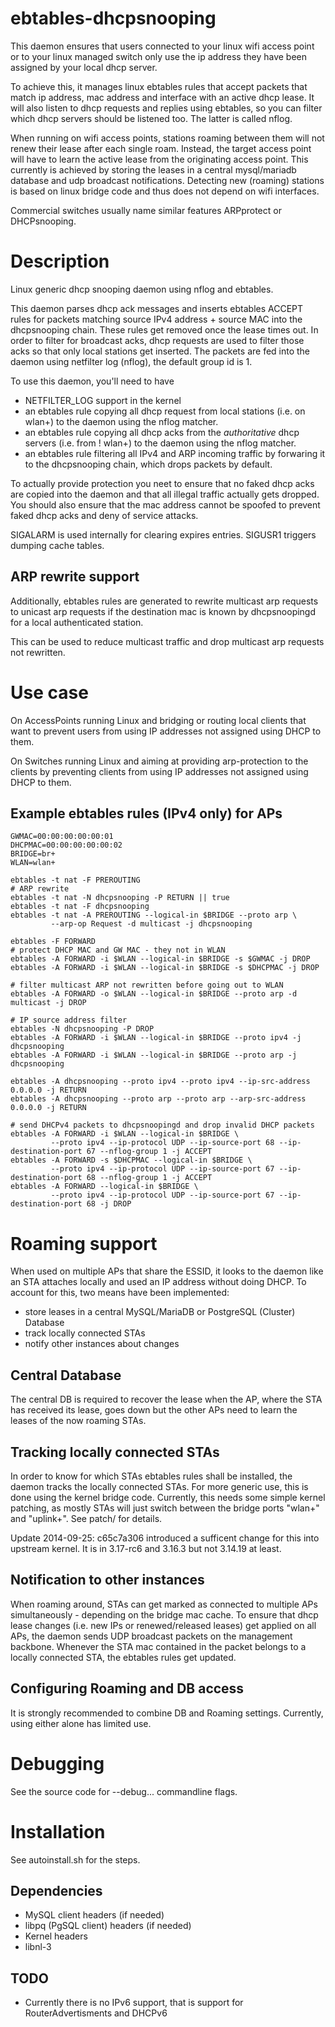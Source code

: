 ebtables-dhcpsnooping
=====================

This daemon ensures that users connected to your linux wifi access point or to
your linux managed switch only use the ip address they have been assigned by
your local dhcp server.

To achieve this, it manages linux ebtables rules that accept packets that match
ip address, mac address and interface with an active dhcp lease. It will also
listen to dhcp requests and replies using ebtables, so you can filter which
dhcp servers should be listened too. The latter is called nflog.

When running on wifi access points, stations roaming between them will not
renew their lease after each single roam. Instead, the target access point
will have to learn the active lease from the originating access point. This
currently is achieved by storing the leases in a central mysql/mariadb database
and udp broadcast notifications. Detecting new (roaming) stations is based on
linux bridge code and thus does not depend on wifi interfaces.

Commercial switches usually name similar features ARPprotect or DHCPsnooping.

Description
===========

Linux generic dhcp snooping daemon using nflog and ebtables.

This daemon parses dhcp ack messages and inserts ebtables ACCEPT rules for
packets matching source IPv4 address + source MAC into the dhcpsnooping chain.
These rules get removed once the lease times out. In order to filter for
broadcast acks, dhcp requests are used to filter those acks so that only local
stations get inserted. The packets are fed into the daemon using netfilter log
(nflog), the default group id is 1.

To use this daemon, you'll need to have
  - NETFILTER\_LOG support in the kernel
  - an ebtables rule copying all dhcp request from local stations (i.e. on
    wlan+) to the daemon using the nflog matcher.
  - an ebtables rule copying all dhcp acks from the *authoritative* dhcp
    servers (i.e. from ! wlan+) to the daemon using the nflog matcher.
  - an ebtables rule filtering all IPv4 and ARP incoming traffic by
    forwaring it to the dhcpsnooping chain, which drops packets by default.

To actually provide protection you neet to ensure that no faked dhcp acks
are copied into the daemon and that all illegal traffic actually gets dropped.
You should also ensure that the mac address cannot be spoofed to prevent faked
dhcp acks and deny of service attacks.

SIGALARM is used internally for clearing expires entries.
SIGUSR1 triggers dumping cache tables.

ARP rewrite support
-------------------

Additionally, ebtables rules are generated to rewrite multicast arp requests to
unicast arp requests if the destination mac is known by dhcpsnoopingd for a
local authenticated station.

This can be used to reduce multicast traffic and drop multicast arp requests
not rewritten.

Use case
========

On AccessPoints running Linux and bridging or routing local clients that want to prevent users from using IP addresses not assigned using DHCP to them.

On Switches running Linux and aiming at providing arp-protection to the clients by preventing clients from using IP addresses not assigned using DHCP to them.

Example ebtables rules (IPv4 only) for APs
-------------------------------------------

```
GWMAC=00:00:00:00:00:01
DHCPMAC=00:00:00:00:00:02
BRIDGE=br+
WLAN=wlan+

ebtables -t nat -F PREROUTING
# ARP rewrite
ebtables -t nat -N dhcpsnooping -P RETURN || true
ebtables -t nat -F dhcpsnooping
ebtables -t nat -A PREROUTING --logical-in $BRIDGE --proto arp \
         --arp-op Request -d multicast -j dhcpsnooping

ebtables -F FORWARD
# protect DHCP MAC and GW MAC - they not in WLAN
ebtables -A FORWARD -i $WLAN --logical-in $BRIDGE -s $GWMAC -j DROP
ebtables -A FORWARD -i $WLAN --logical-in $BRIDGE -s $DHCPMAC -j DROP

# filter multicast ARP not rewritten before going out to WLAN
ebtables -A FORWARD -o $WLAN --logical-in $BRIDGE --proto arp -d multicast -j DROP

# IP source address filter
ebtables -N dhcpsnooping -P DROP
ebtables -A FORWARD -i $WLAN --logical-in $BRIDGE --proto ipv4 -j dhcpsnooping
ebtables -A FORWARD -i $WLAN --logical-in $BRIDGE --proto arp -j dhcpsnooping

ebtables -A dhcpsnooping --proto ipv4 --proto ipv4 --ip-src-address 0.0.0.0 -j RETURN
ebtables -A dhcpsnooping --proto arp --proto arp --arp-src-address 0.0.0.0 -j RETURN

# send DHCPv4 packets to dhcpsnoopingd and drop invalid DHCP packets
ebtables -A FORWARD -i $WLAN --logical-in $BRIDGE \
         --proto ipv4 --ip-protocol UDP --ip-source-port 68 --ip-destination-port 67 --nflog-group 1 -j ACCEPT
ebtables -A FORWARD -s $DHCPMAC --logical-in $BRIDGE \
         --proto ipv4 --ip-protocol UDP --ip-source-port 67 --ip-destination-port 68 --nflog-group 1 -j ACCEPT
ebtables -A FORWARD --logical-in $BRIDGE \
         --proto ipv4 --ip-protocol UDP --ip-source-port 67 --ip-destination-port 68 -j DROP
```

Roaming support
===============

When used on multiple APs that share the ESSID, it looks to the daemon like an
STA attaches locally and used an IP address without doing DHCP. To account for
this, two means have been implemented:
- store leases in a central MySQL/MariaDB or PostgreSQL (Cluster) Database
- track locally connected STAs
- notify other instances about changes

Central Database
----------------

The central DB is required to recover the lease when the AP, where the STA has
received its lease, goes down but the other APs need to learn the leases of
the now roaming STAs.

Tracking locally connected STAs
--------------------------------

In order to know for which STAs ebtables rules shall be installed, the daemon
tracks the locally connected STAs. For more generic use, this is done using the
kernel bridge code. Currently, this needs some simple kernel patching, as
mostly STAs will just switch between the bridge ports "wlan+" and "uplink+".
See patch/ for details.

Update 2014-09-25: c65c7a306 introduced a sufficent change for this into
                   upstream kernel. It is in 3.17-rc6 and 3.16.3 but not
		   3.14.19 at least.

Notification to other instances
-------------------------------

When roaming around, STAs can get marked as connected to multiple APs
simultaneously - depending on the bridge mac cache. To ensure that dhcp
lease changes (i.e. new IPs or renewed/released leases) get applied on
all APs, the daemon sends UDP broadcast packets on the management backbone.
Whenever the STA mac contained in the packet belongs to a locally connected
STA, the ebtables rules get updated.

Configuring Roaming and DB access
---------------------------------

It is strongly recommended to combine DB and Roaming settings. Currently,
using either alone has limited use.

Debugging
=========

See the source code for --debug... commandline flags.

Installation
============

See autoinstall.sh for the steps.

Dependencies
------------

- MySQL client headers (if needed)
- libpq (PgSQL client) headers (if needed)
- Kernel headers
- libnl-3

TODO
----

- Currently there is no IPv6 support, that is support for RouterAdvertisments and DHCPv6
